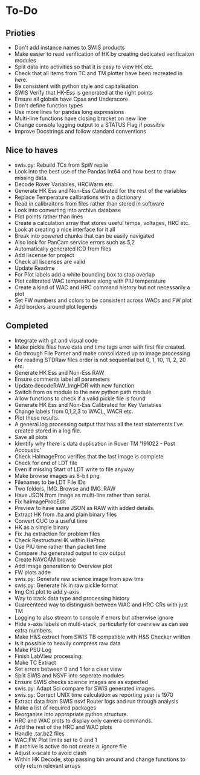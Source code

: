 # To-Do

## Prioties

* Don't add instance names to SWIS products
* Make easier to read verification of HK by creating dedicated verificaiton modules
* Split data into activities so that it is easy to view HK etc.
* Check that all items from TC and TM plotter have been recreated in here.
* Be consistent with python style and capitalisation
* SWIS Verify that HK-Ess is generated at the right points
* Ensure all globals have Cpas and Underscore
* Don't define function types
* Use more lines for pandas long expressions
* Multi-line functions have closing bracket on new line
* Change console logging output to a STATUS Flag if possible
* Improve Docstrings and follow standard conventions

## Nice to haves

* swis.py: Rebuild TCs from SpW replie
* Look into the best use of the Pandas Int64 and how best to draw missing data.
* Decode Rover Variables, HRCWarm etc.
* Generate HK Ess and Non-Ess Calibrated for the rest of the variables
* Replace Temperature calibrations with a dictionary
* Read in calibraitons from files rather than stored in software
* Look into converting into archive database
* Plot points rather than lines
* Create a calculation array that stores useful temps, voltages, HRC etc.
* Look at creating a nice interface for it all
* Break into powered chunks that can be easily navigated
* Also look for PanCam service errors such as 5,2
* Automatically generated ICD from files
* Add liscense for project
* Check all liscenses are valid
* Update Readme
* For Plot labels add a white bounding box to stop overlap
* Plot calibrated WAC temperature along with PIU temperature
* Create a kind of WAC and HRC command history but not necessarily a plot
* Set FW numbers and colors to be consistent across WACs and FW plot
* Add borders around plot legends

## Completed

* Integrate with git and visual code
* Make pickle files have data and time tags error with first file created.
* Go through File Parser and make consolidated up to image processing
* For reading STDRaw files order is not sequential but 0, 1, 10, 11, 2, 20 etc.
* Generate HK Ess and Non-Ess RAW
* Ensure comments label all parameters
* Update decodeRAW_ImgHDR with new function
* Switch from os module to the new python path module
* Allow functions to check if a valid pickle file is found
* Generate HK Ess and Non-Ess Calibrated for Key Variables
* Change labels from 0,1,2,3 to WACL, WACR etc.
* Plot these results.
* A general log processing output that has all the text statements I've created stored in a log file.
* Save all plots
* Identify why there is data duplication in Rover TM '191022 - Post Accoustic'
* Check HaImageProc verifies that the last image is complete
* Check for end of LDT file
* Even if missing Start of LDT write to file anyway
* Make browse images as 8-bit png
* Filenames to be LDT File IDs
* Two folders, IMG_Browse and IMG_RAW
* Have JSON from image as multi-line rather than serial.
* Fix haImageProcEdit
* Preview to have same JSON as RAW with added details.
* Extract HK from .ha and plain binary files
* Convert CUC to a useful time
* HK as a simple binary
* Fix .ha extraction for problem files
* Check RestructureHK within HaProc
* Use PIU time rather than packet time
* Compare .ha generated output to csv output
* Create NAVCAM browse
* Add image generation to Overview plot
* FW plots adde
* swis.py: Generate raw science image from spw tms
* swis.py: Generate hk in raw pickle format
* Img Cnt plot to add y-axis
* Way to track data type and processing history
* Guareenteed way to distinguish between WAC and HRC CRs with just TM
* Logging to also stream to console if errors but otherwise ignore
* Hide x-axis labels on multi-stack, particularly for overview as can see extra numbers.
* Make H&S extract from SWIS TB compatible with H&S Checker written
* Is it possible to heavily compress raw data
* Make PSU Log
* Finish LabView processing:
* Make TC Extract
* Set errors between 0 and 1 for a clear view
* Split SWIS and NSVF into seperate modules
* Ensure SWIS checks science images are as expected
* swis.py: Adapt Sci compare for SWIS generated images.
* swis.py: Correct UNIX time calculation as reporting year is 1970
* Extract data from SWIS nsvf Router logs and run through analysis
* Make a list of required packages
* Reorganise into appropriate python structure.
* HRC and WAC plots to display only camera commands.
* Add the rest of the HRC and WAC plots
* Handle .tar.bz2 files
* WAC FW Plot limits set to 0 and 1
* If archive is active do not create a .ignore file
* Adjust x-scale to avoid clash
* Within HK Decode, stop passing bin around and change functions to only return relevant arrays
